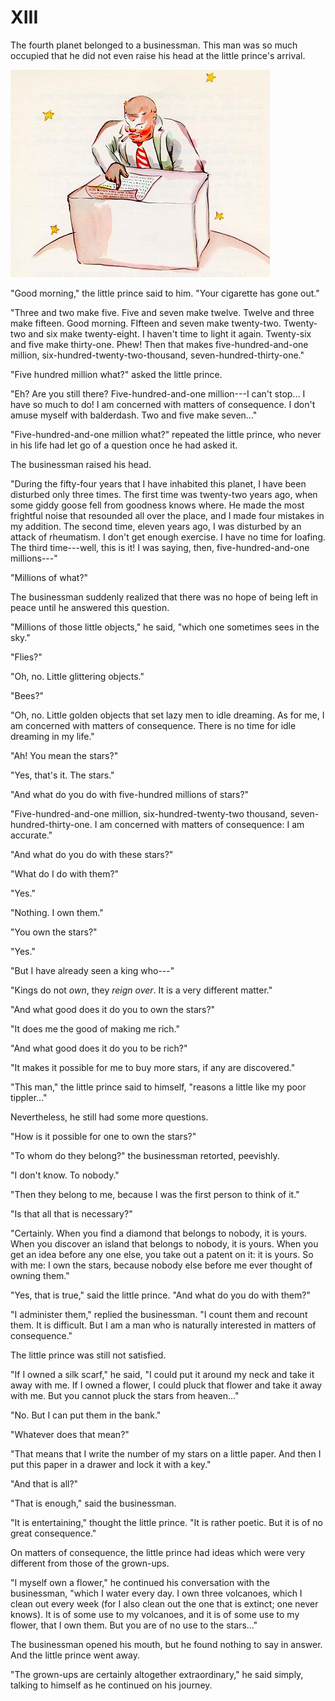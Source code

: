 # XIII

The fourth planet belonged to a businessman. This man was so much
occupied that he did not even raise his head at the little prince's
arrival.

![Business Man](businessman.jpg)


"Good morning," the little prince said to him. "Your cigarette has
gone out."

"Three and two make five. Five and seven make twelve. Twelve and three
make fifteen. Good morning. FIfteen and seven make twenty-two.
Twenty-two and six make twenty-eight. I haven't time to light it again.
Twenty-six and five make thirty-one. Phew! Then that makes
five-hundred-and-one million, six-hundred-twenty-two-thousand,
seven-hundred-thirty-one."

"Five hundred million what?" asked the little prince.

"Eh? Are you still there? Five-hundred-and-one million---I can't stop...
I have so much to do! I am concerned with matters of consequence.
I don't amuse myself with balderdash. Two and five make seven..."

"Five-hundred-and-one million what?" repeated the little prince, who
never in his life had let go of a question once he had asked it.

The businessman raised his head.

"During the fifty-four years that I have inhabited this planet, I have
been disturbed only three times. The first time was twenty-two years
ago, when some giddy goose fell from goodness knows where. He made the
most frightful noise that resounded all over the place, and I made four
mistakes in my addition. The second time, eleven years ago, I was
disturbed by an attack of rheumatism. I don't get enough exercise. I
have no time for loafing. The third time---well, this is it! I was
saying, then, five-hundred-and-one millions---"

"Millions of what?"

The businessman suddenly realized that there was no hope of being left
in peace until he answered this question.

"Millions of those little objects," he said, "which one sometimes
sees in the sky."

"Flies?"

"Oh, no. Little glittering objects."

"Bees?"

"Oh, no. Little golden objects that set lazy men to idle dreaming. As
for me, I am concerned with matters of consequence. There is no time for
idle dreaming in my life."

"Ah! You mean the stars?"

"Yes, that's it. The stars."

"And what do you do with five-hundred millions of stars?"

"Five-hundred-and-one million, six-hundred-twenty-two thousand,
seven-hundred-thirty-one. I am concerned with matters of consequence: I
am accurate."

"And what do you do with these stars?"

"What do I do with them?"

"Yes."

"Nothing. I own them."

"You own the stars?"

"Yes."

"But I have already seen a king who---"

"Kings do not *own*, they *reign over*. It is a very different
matter."

"And what good does it do you to own the stars?"

"It does me the good of making me rich."

"And what good does it do you to be rich?"

"It makes it possible for me to buy more stars, if any are
discovered."

"This man," the little prince said to himself, "reasons a little like
my poor tippler..."

Nevertheless, he still had some more questions.

"How is it possible for one to own the stars?"

"To whom do they belong?" the businessman retorted, peevishly.

"I don't know. To nobody."

"Then they belong to me, because I was the first person to think of
it."

"Is that all that is necessary?"

"Certainly. When you find a diamond that belongs to nobody, it is
yours. When you discover an island that belongs to nobody, it is yours.
When you get an idea before any one else, you take out a patent on it:
it is yours. So with me: I own the stars, because nobody else before me
ever thought of owning them."

"Yes, that is true," said the little prince. "And what do you do with
them?"

"I administer them," replied the businessman. "I count them and
recount them. It is difficult. But I am a man who is naturally
interested in matters of consequence."

The little prince was still not satisfied.

"If I owned a silk scarf," he said, "I could put it around my neck
and take it away with me. If I owned a flower, I could pluck that flower
and take it away with me. But you cannot pluck the stars from heaven..."

"No. But I can put them in the bank."

"Whatever does that mean?"

"That means that I write the number of my stars on a little paper. And
then I put this paper in a drawer and lock it with a key."

"And that is all?"

"That is enough," said the businessman.

"It is entertaining," thought the little prince. "It is rather
poetic. But it is of no great consequence."

On matters of consequence, the little prince had ideas which were very
different from those of the grown-ups.

"I myself own a flower," he continued his conversation with the
businessman, "which I water every day. I own three volcanoes, which I
clean out every week (for I also clean out the one that is extinct; one
never knows). It is of some use to my volcanoes, and it is of some use
to my flower, that I own them. But you are of no use to the stars..."

The businessman opened his mouth, but he found nothing to say in answer.
And the little prince went away.

"The grown-ups are certainly altogether extraordinary," he said
simply, talking to himself as he continued on his journey.
